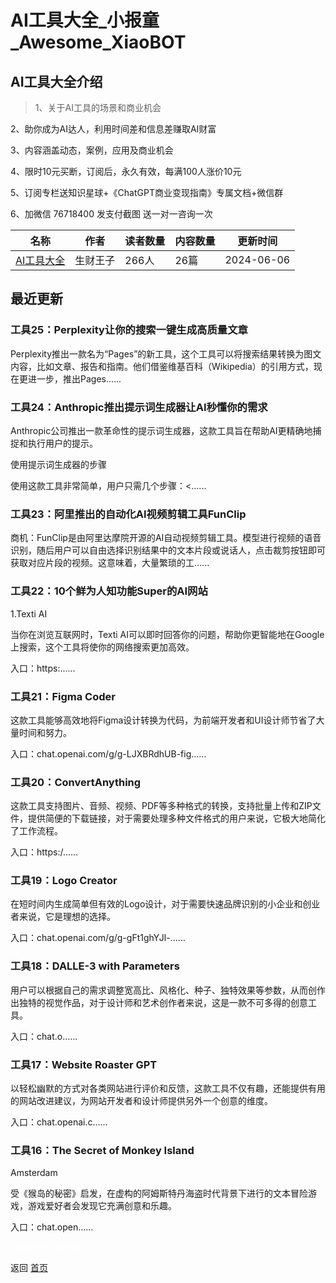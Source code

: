 # AI工具大全_小报童_Awesome_XiaoBOT

## AI工具大全介绍
> 1、关于AI工具的场景和商业机会    
    
2、助你成为AI达人，利用时间差和信息差赚取AI财富    
    
3、内容涵盖动态，案例，应用及商业机会    
    
4、限时10元买断，订阅后，永久有效，每满100人涨价10元    
    
5、订阅专栏送知识星球+《ChatGPT商业变现指南》专属文档+微信群    
    
6、加微信 76718400 发支付截图 送一对一咨询一次  
  


|名称|作者|读者数量|内容数量|更新时间|
|---|---|---|---|---|
|[AI工具大全](https://xiaobot.net/p/topai?refer=0b133df9-27dc-423b-8101-639049001c13)|生财王子|266人|26篇|2024-06-06|

## 最近更新
### 工具25：Perplexity让你的搜索一键生成高质量文章

Perplexity推出一款名为“Pages”的新工具，这个工具可以将搜索结果转换为图文内容，比如文章、报告和指南。他们借鉴维基百科（Wikipedia）的引用方式，现在更进一步，推出Pages......

### 工具24：Anthropic推出提示词生成器让AI秒懂你的需求

Anthropic公司推出一款革命性的提示词生成器，这款工具旨在帮助AI更精确地捕捉和执行用户的提示。

使用提示词生成器的步骤

使用这款工具非常简单，用户只需几个步骤：<......

### 工具23：阿里推出的自动化AI视频剪辑工具FunClip

商机：FunClip是由阿里达摩院开源的AI自动视频剪辑工具。模型进行视频的语音识别，随后用户可以自由选择识别结果中的文本片段或说话人，点击裁剪按钮即可获取对应片段的视频。这意味着，大量繁琐的工......

### 工具22：10个鲜为人知功能Super的AI网站

1.Texti AI

当你在浏览互联网时，Texti AI可以即时回答你的问题，帮助你更智能地在Google上搜索，这个工具将使你的网络搜索更加高效。

入口：https:......

### 工具21：Figma Coder

这款工具能够高效地将Figma设计转换为代码，为前端开发者和UI设计师节省了大量时间和努力。

入口：chat.openai.com/g/g-LJXBRdhUB-fig......

### 工具20：ConvertAnything

这款工具支持图片、音频、视频、PDF等多种格式的转换，支持批量上传和ZIP文件，提供简便的下载链接，对于需要处理多种文件格式的用户来说，它极大地简化了工作流程。

入口：https:/......

### 工具19：Logo Creator

在短时间内生成简单但有效的Logo设计，对于需要快速品牌识别的小企业和创业者来说，它是理想的选择。

入口：chat.openai.com/g/g-gFt1ghYJl-......

### 工具18：DALLE-3 with Parameters

用户可以根据自己的需求调整宽高比、风格化、种子、独特效果等参数，从而创作出独特的视觉作品，对于设计师和艺术创作者来说，这是一款不可多得的创意工具。

入口：chat.o......

### 工具17：Website Roaster GPT

以轻松幽默的方式对各类网站进行评价和反馈，这款工具不仅有趣，还能提供有用的网站改进建议，为网站开发者和设计师提供另外一个创意的维度。

入口：chat.openai.c......

### 工具16：The Secret of Monkey Island

Amsterdam

受《猴岛的秘密》启发，在虚构的阿姆斯特丹海盗时代背景下进行的文本冒险游戏，游戏爱好者会发现它充满创意和乐趣。

入口：chat.open......


<a href="https://github.com/Reno9527/awesome-xiaobot" style="color: white; text-decoration: none;">awesome-xiaobot</a>

返回 [首页](../README.md)
